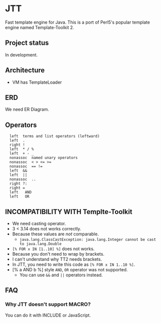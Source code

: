 # JTT

Fast template engine for Java.
This is a port of Perl5's popular template engine named Template-Toolkit 2.


## Project status

In development.

## Architecture

  * VM has TemplateLoader

## ERD

We need ER Diagram.

## Operators

```
  left	terms and list operators (leftward)
  left	.
  right	!
  left	* / %
  left	+ - _
  nonassoc	named unary operators
  nonassoc	< > <= >=
  nonassoc	== !=
  left	&&
  left	||
  nonassoc	..
  right	?:
  right	=
  left   AND
  left   OR
```

## INCOMPATIBILITY WITH Templte-Toolkit

 * We need casting operator.
 * 3 < 3.14 does not works correctly.
  * Because these values are *not* comparable.
    * `java.lang.ClassCastException: java.lang.Integer cannot be cast to java.lang.Double`
 * `[% FOR x IN [1..10] %]` does not works.
  * Because you don't need to wrap by brackets.
  * I can't understand why TT2 needs brackets.
  * In JTT, you need to write this code as `[% FOR x IN 1..10 %]`.
 * [% a AND b %] style `AND`, `OR` operator was not supported.
   * You can use `&&` and `||` operators instead.

## FAQ

### Why  JTT doesn't support MACRO?

You can do it with INCLUDE or JavaScript.

